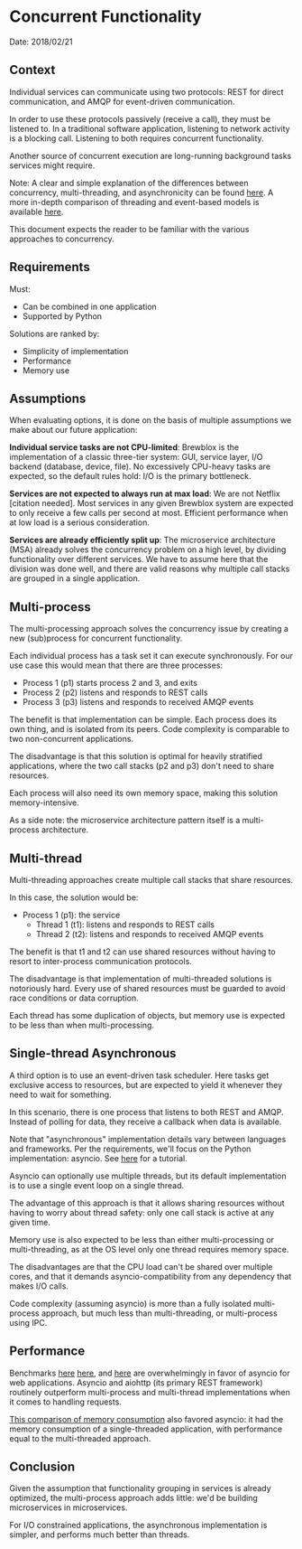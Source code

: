 # Concurrent Functionality

Date: 2018/02/21

## Context

Individual services can communicate using two protocols: REST for direct communication, and AMQP for event-driven communication.

In order to use these protocols passively (receive a call), they must be listened to. In a traditional software application, listening to network activity is a blocking call. Listening to both requires concurrent functionality.

Another source of concurrent execution are long-running background tasks services might require.

Note: A clear and simple explanation of the differences between concurrency, multi-threading, and asynchronicity can be found [here][conc-vs-multi-vs-async]. A more in-depth comparison of threading and event-based models is available [here][threads-vs-events].

This document expects the reader to be familiar with the various approaches to concurrency.

## Requirements

Must:

* Can be combined in one application
* Supported by Python

Solutions are ranked by:

* Simplicity of implementation
* Performance
* Memory use

## Assumptions

When evaluating options, it is done on the basis of multiple assumptions we make about our future application:

**Individual service tasks are not CPU-limited**: Brewblox is the implementation of a classic three-tier system: GUI, service layer, I/O backend (database, device, file). No excessively CPU-heavy tasks are expected, so the default rules hold: I/O is the primary bottleneck.

**Services are not expected to always run at max load**: We are not Netflix [citation needed]. Most services in any given Brewblox system are expected to only receive a few calls per second at most.
Efficient performance when at low load is a serious consideration.

**Services are already efficiently split up**: The microservice architecture (MSA) already solves the concurrency problem on a high level, by dividing functionality over different services.
We have to assume here that the division was done well, and there are valid reasons why multiple call stacks are grouped in a single application.

## Multi-process

The multi-processing approach solves the concurrency issue by creating a new (sub)process for concurrent functionality.

Each individual process has a task set it can execute synchronously. For our use case this would mean that there are three processes:

* Process 1 (p1) starts process 2 and 3, and exits
* Process 2 (p2) listens and responds to REST calls
* Process 3 (p3) listens and responds to received AMQP events

The benefit is that implementation can be simple. Each process does its own thing, and is isolated from its peers. Code complexity is comparable to two non-concurrent applications.

The disadvantage is that this solution is optimal for heavily stratified applications, where the two call stacks (p2 and p3) don't need to share resources.

Each process will also need its own memory space, making this solution memory-intensive.

As a side note: the microservice architecture pattern itself is a multi-process architecture.

## Multi-thread

Multi-threading approaches create multiple call stacks that share resources.

In this case, the solution would be:

* Process 1 (p1): the service
  * Thread 1 (t1): listens and responds to REST calls
  * Thread 2 (t2): listens and responds to received AMQP events

The benefit is that t1 and t2 can use shared resources without having to resort to inter-process communication protocols.

The disadvantage is that implementation of multi-threaded solutions is notoriously hard. Every use of shared resources must be guarded to avoid race conditions or data corruption.

Each thread has some duplication of objects, but memory use is expected to be less than when multi-processing.

## Single-thread Asynchronous

A third option is to use an event-driven task scheduler. Here tasks get exclusive access to resources, but are expected to yield it whenever they need to wait for something.

In this scenario, there is one process that listens to both REST and AMQP. Instead of polling for data, they receive a callback when data is available.

Note that "asynchronous" implementation details vary between languages and frameworks. Per the requirements, we'll focus on the Python implementation: asyncio. See [here][asyncio-tutorial] for a tutorial.

Asyncio can optionally use multiple threads, but its default implementation is to use a single event loop on a single thread.

The advantage of this approach is that it allows sharing resources without having to worry about thread safety: only one call stack is active at any given time.

Memory use is also expected to be less than either multi-processing or multi-threading, as at the OS level only one thread requires memory space.

The disadvantages are that the CPU load can't be shared over multiple cores, and that it demands asyncio-compatibility from any dependency that makes I/O calls.

Code complexity (assuming asyncio) is more than a fully isolated multi-process approach, but much less than multi-threading, or multi-process using IPC.

## Performance

Benchmarks [here][asyncio-benchmarks] [here][async-looking-glass], and [here][asyncio-benchmark-2] are overwhelmingly in favor of asyncio for web applications. Asyncio and aiohttp (its primary REST framework) routinely outperform multi-process and multi-thread implementations when it comes to handling requests.

[This comparison of memory consumption][memory-benchmark] also favored asyncio: it had the memory consumption of a single-threaded application, with performance equal to the multi-threaded approach.

## Conclusion

Given the assumption that functionality grouping in services is already optimized, the multi-process approach adds little: we'd be building microservices in microservices.

For I/O constrained applications, the asynchronous implementation is simpler, and performs much better than threads.

[conc-vs-multi-vs-async]: https://codewala.net/2015/07/29/concurrency-vs-multi-threading-vs-asynchronous-programming-explained/
[asyncio-tutorial]: https://hackernoon.com/asyncio-for-the-working-python-developer-5c468e6e2e8e
[asyncio-benchmarks]: https://github.com/python/asyncio/wiki/Benchmarks
[asyncio-benchmark-2]: https://eng.paxos.com/python-3s-killer-feature-asyncio
[async-looking-glass]: https://hackernoon.com/async-through-the-looking-glass-d69a0a88b661
[threads-vs-events]: https://berb.github.io/diploma-thesis/original/043_threadsevents.html
[memory-benchmark]: https://code.kiwi.com/memory-efficiency-of-parallel-io-operations-in-python-6e7d6c51905d
